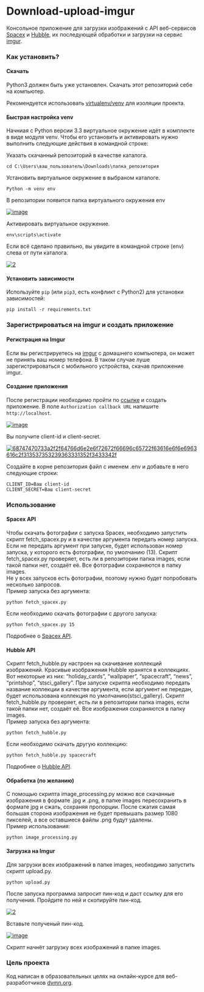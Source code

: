 # Download-upload-imgur

Консольное приложение для загрузки изображений с API веб-сервисов [Spacex](https://documenter.getpostman.com/view/2025350/RWaEzAiG#bc65ba60-decf-4289-bb04-4ca9df01b9c1) 
и [Hubble](http://hubblesite.org/api/documentation), их последующей обработки 
и загрузки на сервис [imgur](https://imgur.com/).

### Как установить?

#### Скачать

Python3 должен быть уже установлен. Скачать этот репозиторий себе на компьютер.

Рекомендуется использовать [virtualenv/venv](https://docs.python.org/3/library/venv.html)
для изоляции проекта.

#### Быстрая настройка venv

Начниая с Python версии 3.3 виртуальное окружение идёт в комплекте в виде модуля
venv. Чтобы его установить и активировать нужно выполнить следующие действия в
командной строке:  

Указать скачанный репозиторий в качестве каталога.
```
cd C:\Users\ваш_пользователь\Downloads\папка_репозитория
```
Установить виртуальное окружение в выбраном каталоге.
```
Python -m venv env
```
В репозитории появится папка виртуального окружения env  

<a href="https://imgbb.com/"><img src="https://i.ibb.co/Hn4C6PD/image.png" alt="image" border="0"></a>

Активировать виртуальное окружение.
```
env\scripts\activate
```
Если всё сделано правильно, вы увидите в командной строке (env) слева от пути 
каталога.  

<a href="https://imgbb.com/"><img src="https://i.ibb.co/MZ72r22/2.png" alt="2" border="0"></a>

#### Установить зависимости

Используйте `pip` (или `pip3`, есть конфликт с Python2) для установки 
зависимостей:

```
pip install -r requirements.txt
```

### Зарегистрироваться на imgur и создать приложение

#### Регистрация на Imgur

Если вы регистрируетесь на [imgur](https://imgur.com/) с домашнего компьютера, он
может не принять ваш номер телефона. В таком случае луше зарегистрироваться с
мобильного устройства, скачав приложение imgur.

#### Создание приложения

После регистрации необходимо пройти по [ссылке](https://api.imgur.com/oauth2/addclient) 
и создать приложение. В поле `Authorization callback URL` напишите `http://localhost`.  

<a href="https://ibb.co/b6MbmrL"><img src="https://i.ibb.co/PrvDj54/image.png" alt="image" border="0"></a>

Вы получите client-id и client-secret.  

<a href="https://ibb.co/SxYVbwY"><img src="https://i.ibb.co/9vKy6HK/68747470733a2f2f64766d6e2e6f72672f66696c65722f63616e6f6e6963616c2f313537353239363331352f3433342f.jpg" alt="68747470733a2f2f64766d6e2e6f72672f66696c65722f63616e6f6e6963616c2f313537353239363331352f3433342f" border="0"></a>

Создайте в корне репозитория файл с именем .env и добавьте в него следующие строки:
```
CLIENT_ID=Ваш client-id
CLIENT_SECRET=Ваш client-secret
```

### Использование

#### Spacex API

Чтобы скачать фотографии с запуска Spacex, необходимо запустить скрипт 
fetch_spacex.py и в качестве аргумента передать номер запуска. Если не передать
аргумент при запуске, будет использован номер запуска, у которого есть фотографии,
по умолчанию (13). Скрипт fetch_spacex.py проверяет, есть ли в репозитории папка 
images, если такой папки нет, создаёт её. Все фотографии сохраняются в папку images.  
Не у всех запусков есть фотографии, поэтому нужно будет попробовать несколько
запросов.  
Пример запуска без аргумента:
```
python fetch_spacex.py 
```

Если необходимо скачать фотографии с другого запуска:
```
python fetch_spacex.py 15
```

Подробнее о [Spacex API](https://documenter.getpostman.com/view/2025350/RWaEzAiG#bc65ba60-decf-4289-bb04-4ca9df01b9c1).

#### Hubble API

Скрипт fetch_hubble.py настроен на скачивание коллекций изображений. Красивые 
изображения Hubble хранятся в коллекциях. Вот некоторые из них: “holiday_cards”, 
“wallpaper”, “spacecraft”, “news”, “printshop”, “stsci_gallery”. При запуске 
скрипта необходимо передать название коллекции в качестве аргумента, если аргумент
не передан, будет использована коллекция по умолчанию(stsci_gallery). Скрипт 
fetch_hubble.py проверяет, есть ли в репозитории папка images, если такой папки 
нет, создаёт её. Все изображения сохраняются в папку images.  
Пример запуска без аргумента:
```
python fetch_hubble.py
```

Если необходимо скачать другую коллекцию:
```
python fetch_hubble.py spacecraft
```

Подробнее о [Hubble API](http://hubblesite.org/api/documentation).

#### Обработка (по желанию)

С помощью скрипта image_processing.py можно все скачанные изображения в формате
.jpg и .png, в папке images пересохранить в формате jpg и сжать, сохраняя 
пропорции. После сжатия самая большая сторона изображения не будет превышать 
размер 1080 пикселей, а все оставшиеся файлы .png будут удалены.  
Пример использования:
```
python image_processing.py
```

#### Загрузка на Imgur

Для загрузки всех изображений в папке images, необходимо запустить скрипт
upload.py.

```
python upload.py
```

После запуска программа запросит пин-код и даст ссылку для его
получения. Пройдите по ней и скопируйте пин-код.  

<a href="https://imgbb.com/"><img src="https://i.ibb.co/kQN5R5p/2.png" alt="2" border="0"></a>

Вставьте полученый пин-код.  

<a href="https://ibb.co/4FPt0xv"><img src="https://i.ibb.co/grz9cCq/image.png" alt="image" border="0"></a>

Скрипт начнёт загрузку всех изображений в папке images.

### Цель проекта

Код написан в образовательных целях на онлайн-курсе для веб-разработчиков 
[dvmn.org](https://dvmn.org).